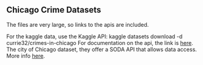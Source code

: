 ## Chicago Crime Datasets

The files are very large, so links to the apis are included.

For the kaggle data, use the Kaggle API: kaggle datasets download -d currie32/crimes-in-chicago
For documentation on the api, the link is <a href="https://github.com/Kaggle/kaggle-api">here</a>.
The city of Chicago dataset, they offer a SODA API that allows data access. 
More info <a href="https://dev.socrata.com/foundry/data.cityofchicago.org/6zsd-86xi">here</a>.

